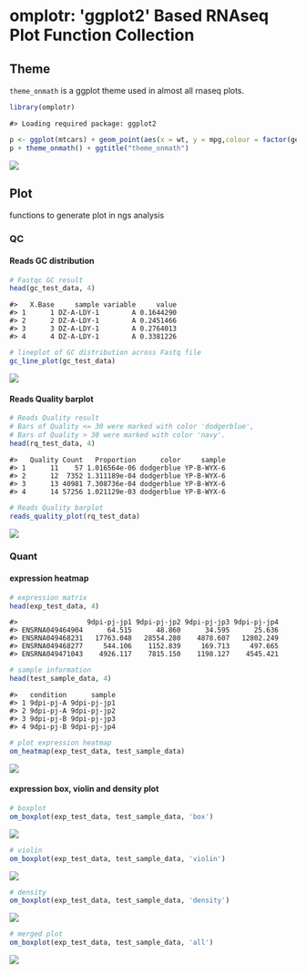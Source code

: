 <!-- README.md is generated from README.Rmd. Please edit that file -->


omplotr: 'ggplot2' Based RNAseq Plot Function Collection
========================================================

Theme
-----

`theme_onmath` is a ggplot theme used in almost all rnaseq plots.

``` r
library(omplotr)
```

    #> Loading required package: ggplot2

``` r
p <- ggplot(mtcars) + geom_point(aes(x = wt, y = mpg,colour = factor(gear)))
p + theme_onmath() + ggtitle("theme_onmath")
```

![](show/README-unnamed-chunk-2-1.png)

Plot
----

functions to generate plot in ngs analysis

### QC

#### Reads GC distribution

``` r
# Fastqc GC result
head(gc_test_data, 4)
```

    #>   X.Base     sample variable     value
    #> 1      1 DZ-A-LDY-1        A 0.1644290
    #> 2      2 DZ-A-LDY-1        A 0.2451466
    #> 3      3 DZ-A-LDY-1        A 0.2764013
    #> 4      4 DZ-A-LDY-1        A 0.3381226

``` r
# lineplot of GC distribution across Fastq file
gc_line_plot(gc_test_data)
```

![](show/README-unnamed-chunk-3-1.png)

#### Reads Quality barplot

``` r
# Reads Quality result
# Bars of Quality <= 30 were marked with color 'dodgerblue', 
# Bars of Quality > 30 were marked with color 'navy'.
head(rq_test_data, 4)
```

    #>   Quality Count   Proportion      color     sample
    #> 1      11    57 1.016564e-06 dodgerblue YP-B-WYX-6
    #> 2      12  7352 1.311189e-04 dodgerblue YP-B-WYX-6
    #> 3      13 40981 7.308736e-04 dodgerblue YP-B-WYX-6
    #> 4      14 57256 1.021129e-03 dodgerblue YP-B-WYX-6

``` r
# Reads Quality barplot
reads_quality_plot(rq_test_data)
```

![](show/README-unnamed-chunk-4-1.png)

### Quant

#### expression heatmap

``` r
# expression matrix
head(exp_test_data, 4)
```

    #>                 9dpi-pj-jp1 9dpi-pj-jp2 9dpi-pj-jp3 9dpi-pj-jp4
    #> ENSRNA049464904      64.515      48.860      34.595      25.636
    #> ENSRNA049468231   17763.048   28554.280    4878.607   12802.249
    #> ENSRNA049468277     544.106    1152.839     169.713     497.665
    #> ENSRNA049471043    4926.117    7815.150    1198.127    4545.421

``` r
# sample information
head(test_sample_data, 4)
```

    #>   condition      sample
    #> 1 9dpi-pj-A 9dpi-pj-jp1
    #> 2 9dpi-pj-A 9dpi-pj-jp2
    #> 3 9dpi-pj-B 9dpi-pj-jp3
    #> 4 9dpi-pj-B 9dpi-pj-jp4

``` r
# plot expression heatmap
om_heatmap(exp_test_data, test_sample_data)
```

![](show/README-unnamed-chunk-5-1.png)

#### expression box, violin and density plot

``` r
# boxplot
om_boxplot(exp_test_data, test_sample_data, 'box')
```

![](show/README-unnamed-chunk-6-1.png)

``` r
# violin
om_boxplot(exp_test_data, test_sample_data, 'violin')
```

![](show/README-unnamed-chunk-6-2.png)

``` r
# density
om_boxplot(exp_test_data, test_sample_data, 'density')
```

![](show/README-unnamed-chunk-6-3.png)

``` r
# merged plot
om_boxplot(exp_test_data, test_sample_data, 'all')
```

![](show/README-unnamed-chunk-7-1.png)
